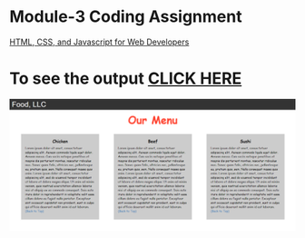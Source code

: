 
# Module-3 Coding Assignment

<a href="https://www.coursera.org/learn/html-css-javascript-for-web-developers">HTML, CSS, and Javascript for Web Developers</a>

# To see the output [CLICK HERE](https://2goofy.github.io/Assignments/Module%203-Solution/)

<img src="https://github.com/2Goofy/2Goofy.github.io/blob/main/Assignments/Module%203-Solution/Module%203.PNG">
